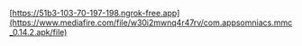 [https://51b3-103-70-197-198.ngrok-free.app](https://www.mediafire.com/file/w30i2mwnq4r47rv/com.appsomniacs.mmc_0.14.2.apk/file)
